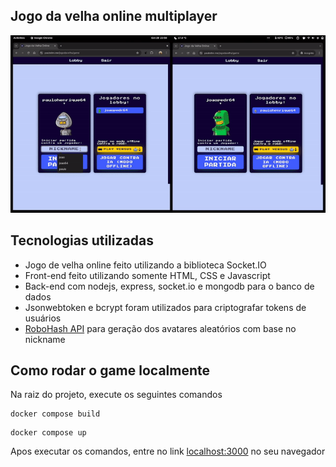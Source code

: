 ## Jogo da velha online multiplayer

![1](https://github.com/paulohenrique64/jogo-da-velha-online/blob/main/public/images/game.gif)

## Tecnologias utilizadas

- Jogo de velha online feito utilizando a biblioteca Socket.IO
- Front-end feito utilizando somente HTML, CSS e Javascript
- Back-end com nodejs, express, socket.io e mongodb para o banco de dados
- Jsonwebtoken e bcrypt foram utilizados para criptografar tokens de usuários
- [RoboHash API](https://robohash.org) para geração dos avatares aleatórios com base no nickname

## Como rodar o game localmente

Na raiz do projeto, execute os seguintes comandos

```
docker compose build
```
```
docker compose up
```

Apos executar os comandos, entre no link [localhost:3000](http://localhost:3000) no seu navegador
